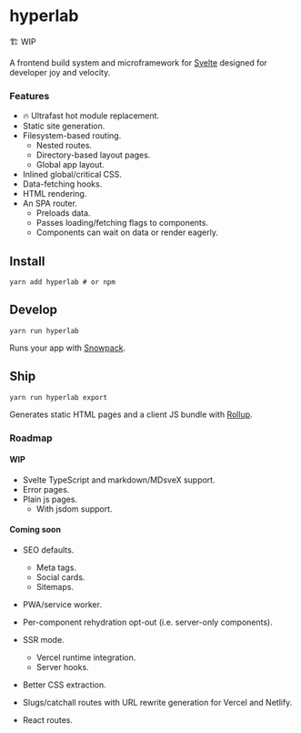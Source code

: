# hyperlab

🏗 WIP

A frontend build system and microframework for [Svelte](https://svelte.dev/) designed for developer joy and velocity.

### Features

- 🔥 Ultrafast hot module replacement.
- Static site generation.
- Filesystem-based routing.
  - Nested routes.
  - Directory-based layout pages.
  - Global app layout.
- Inlined global/critical CSS.
- Data-fetching hooks.
- HTML rendering.
- An SPA router.
  - Preloads data.
  - Passes loading/fetching flags to components.
  - Components can wait on data or render eagerly.

## Install

```shell
yarn add hyperlab # or npm
```

## Develop

```shell
yarn run hyperlab
```

Runs your app with [Snowpack](https://www.snowpack.dev/).

## Ship

```shell
yarn run hyperlab export
```

Generates static HTML pages and a client JS bundle with [Rollup](https://rollupjs.org/guide/en/).

### Roadmap

#### WIP

- Svelte TypeScript and markdown/MDsveX support.
- Error pages.
- Plain js pages.
  - With jsdom support.

#### Coming soon

- SEO defaults.
  - Meta tags.
  - Social cards.
  - Sitemaps.
- PWA/service worker.
- Per-component rehydration opt-out (i.e. server-only components).
- SSR mode.
  - Vercel runtime integration.
  - Server hooks.
- Better CSS extraction.

- Slugs/catchall routes with URL rewrite generation for Vercel and Netlify.
- React routes.
